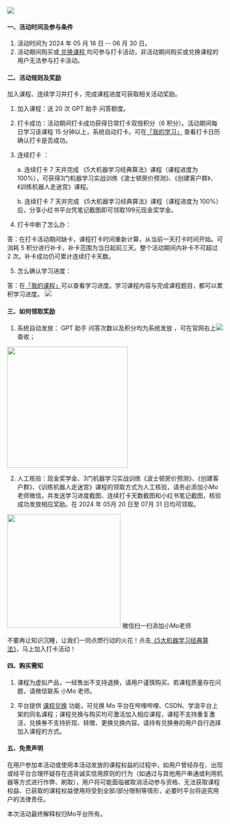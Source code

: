  ![](https://imgbed.momodel.cn/mo/1024/banner.png)

#### 一、活动时间及参与条件

1. 活动时间为 2024 年 05 月 16 日 -- 06 月 30 日。
2. 活动期间购买或[ 兑换课程 ](https://momodel.cn/docs/#/zh-cn/%E5%8A%9F%E8%83%BD%E4%BB%8B%E7%BB%8D?id=%e8%af%be%e7%a8%8b%e5%85%91%e6%8d%a2%ef%bc%88redeem%ef%bc%89)均可参与打卡活动，非活动期间购买或兑换课程的用户无法参与打卡活动。

#### 二、活动规则及奖励

加入课程、连续学习并打卡，完成课程进度可获取相关活动奖励。

1. 加入课程：送 20 次 GPT 助手 问答额度。

2. 打卡成功：活动期间打卡成功获得日常打卡双倍积分（6 积分）。活动期间每日学习该课程 15 分钟以上，系统自动打卡。可在[「我的学习」](https://momodel.cn/my_study) 查看打卡日历确认打卡是否成功。

3. 连续打卡 ：
   
   a. 连续打卡 7 天并完成 《5大机器学习经典算法》课程（课程进度为 100%），可获得3门机器学习实战训练《波士顿房价预测》、《创建客户群》、《训练机器人走迷宫》课程。
   
   b. 连续打卡 7 天并完成 《5大机器学习经典算法》课程（课程进度为 100%）后，分享小红书平台凭笔记截图即可领取199元现金奖学金。

4. 打卡中断了怎么办：

答：在打卡活动期间缺卡，课程打卡时间重新计算，从当前一天打卡时间开始。可消耗 5 积分进行补卡，补卡范围为当日起前三天。整个活动期间内补卡不可超过 2 次。补卡成功仍可累计连续打卡天数。

5. 怎么确认学习进度：

答：在[「我的课程」](https://momodel.cn/my_courses)可以查看学习进度。学习课程内容与完成课程题目，都可以累积学习进度。
 ![](https://imgbed.momodel.cn/mo/1024/我的课程截图.png)

#### 三、如何领取奖励

1. 系统自动发放： GPT 助手 问答次数以及积分均为系统发放 ，可在官网右上![](https://imgbed.momodel.cn/mo/1024/通知图标.png)查收；

<img title="" src="https://imgbed.momodel.cn/mo/1024/通知下拉框.png" alt="" data-align="center" width="282">

2. 人工核验：现金奖学金、3门机器学习实战训练《波士顿房价预测》、《创建客户群》、《训练机器人走迷宫》课程的领取方式为人工核验，请务必添加小Mo老师微信，并发送学习进度截图、连续打卡天数截图和小红书笔记截图，核验成功发放相应奖励。在 2024 年 05月 20 日至 07月 31 日均可领取。

<img title="" src="https://imgbed.momodel.cn/userzone/a3a1ea46fcaa98d6df0636c25be4285.jpg" alt="" data-align="center" width="265">                                                        微信扫一扫添加小Mo老师

不要再让知识沉睡，让我们一同点燃行动的火花！点击[《5大机器学习经典算法》](https://momodel.cn/classroom/course/detail?&id=6596736797aa629b54ac939c)，马上加入打卡活动！

#### 四、购买需知

1. 课程为虚拟产品，一经售出不支持退换，请用户谨慎购买。若课程质量存在问题，请微信联系 小Mo 老师。

2. 平台提供 [课程兑换](https://momodel.cn/docs/#/zh-cn/%E5%8A%9F%E8%83%BD%E4%BB%8B%E7%BB%8D?id=%e8%af%be%e7%a8%8b%e5%85%91%e6%8d%a2%ef%bc%88redeem%ef%bc%89) 功能，可兑换 Mo 平台在哔哩哔哩、CSDN、学浪平台上架的同名课程；课程兑换与购买均可激活加入相应课程，课程不支持重复激活，兑换券不支持折现、转赠、更换兑换内容。请持有兑换券的用户自行选择加入课程的方式。

#### 五、免责声明

在用户参加本活动或使用本活动发放的课程权益的过程中，如用户曾经存在、出现或经平台合理怀疑存在违背诚实信用原则的行为（如通过与其他用户串通或利用机器等方式进行作弊、刷取），用户将可能面临被取消活动参与资格、无法获取课程权益、已获取的课程权益使用将受到全部/部分限制等情形，必要时平台将追究用户的法律责任。

本次活动最终解释权归Mo平台所有。
